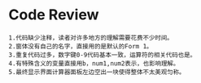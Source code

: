 # Code Review 
    1.代码缺少注释，读者对许多地方的理解需要花费不少时间。
    2.窗体没有自己的名字，直接用的是默认的Form 1。
    3.重复代码过多，数字键0-9代码基本一致，运算符的相关代码也是。
    4.有特殊含义的变量直接用b，num1,num2表示，也影响理解。
    5.最终显示界面计算器面板左边空出一块使得整体不太美观匀称。
